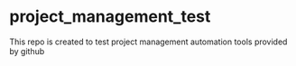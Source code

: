 # project_management_test
This repo is created to test project management automation tools provided by github
